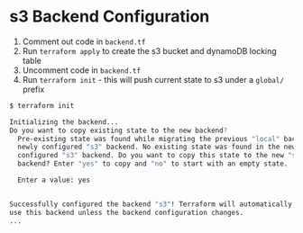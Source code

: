 # s3 Backend Configuration

1. Comment out code in `backend.tf`
2. Run `terraform apply` to create the s3 bucket and dynamoDB locking table
3. Uncomment code in `backend.tf`
4. Run `terraform init` - this will push current state to s3 under a `global/` prefix

```bash
$ terraform init

Initializing the backend...
Do you want to copy existing state to the new backend?
  Pre-existing state was found while migrating the previous "local" backend to the
  newly configured "s3" backend. No existing state was found in the newly
  configured "s3" backend. Do you want to copy this state to the new "s3"
  backend? Enter "yes" to copy and "no" to start with an empty state.

  Enter a value: yes


Successfully configured the backend "s3"! Terraform will automatically
use this backend unless the backend configuration changes.
...
```
